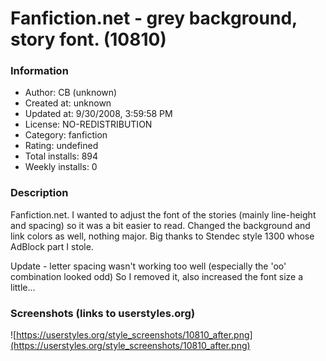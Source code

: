 # Fanfiction.net - grey background, story font. (10810)

### Information
- Author: CB (unknown)
- Created at: unknown
- Updated at: 9/30/2008, 3:59:58 PM
- License: NO-REDISTRIBUTION
- Category: fanfiction
- Rating: undefined
- Total installs: 894
- Weekly installs: 0


### Description
Fanfiction.net.
I wanted to adjust the font of the stories (mainly line-height and spacing) so it was a bit easier to read.
Changed the background and link colors as well, nothing major.
Big thanks to Stendec style 1300 whose AdBlock part I stole.

Update - letter spacing wasn't working too well (especially the 'oo' combination looked odd)
So I removed it, also increased the font size a little...


### Screenshots (links to userstyles.org)
![https://userstyles.org/style_screenshots/10810_after.png](https://userstyles.org/style_screenshots/10810_after.png)


